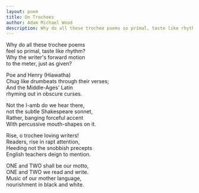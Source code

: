 ```yaml
---
layout: poem
title: On Trochees
author: Adam Michael Wood
description: Why do all these trochee poems so primal, taste like rhythm?
---
```


Why do all these trochee poems  
feel so primal, taste like rhythm?  
Why the writer's forward motion  
to the meter, just as given?  

Poe and Henry (Hiawatha)  
Chug like drumbeats through their verses;  
And the Middle-Ages' Latin  
rhyming out in obscure curses.  

Not the I-amb do we hear there,  
not the subtle Shakespeare sonnet,  
Rather, banging forceful accent  
With percussive mouth-shapes on it.  

Rise, o trochee loving writers!  
Readers, rise in rapt attention,  
Heeding not the snobbish precepts  
English teachers deign to mention.  

ONE and TWO shall be our motto,  
ONE and TWO we read and write.  
Music of our mother language,  
nourishment in black and white.  

